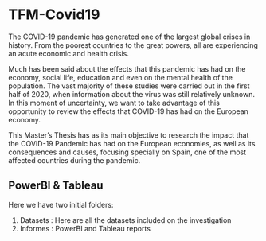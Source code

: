 # TFM-Covid19

The COVID-19 pandemic has generated one of the largest global crises in history. From the poorest countries to the great powers, all are experiencing an acute economic and health crisis.

Much has been said about the effects that this pandemic has had on the economy, social life, education and even on the mental health of the population. The vast majority of these studies were carried out in the first half of 2020, when information about the virus was still relatively unknown. In this moment of uncertainty, we want to take advantage of this opportunity to review the effects that COVID-19 has had on the European economy.


This Master’s Thesis has as its main objective to research the impact that the COVID-19 Pandemic has had on the European economies, as well as its consequences and causes, focusing specially on Spain, one of the most affected countries during the pandemic.

## PowerBI & Tableau

Here we have two initial folders:
  1) Datasets : Here are all the datasets included on the investigation
  2) Informes : PowerBI and Tableau reports
